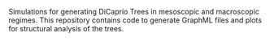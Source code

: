 Simulations for generating DiCaprio Trees in mesoscopic and macroscopic regimes.
This repository contains code to generate GraphML files and plots for structural analysis of the trees.


